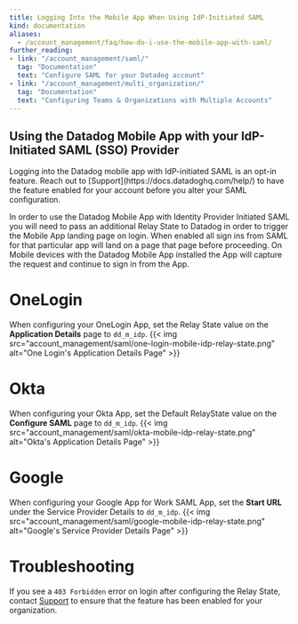 ```yaml
---
title: Logging Into the Mobile App When Using IdP-Initiated SAML
kind: documentation
aliases:
  - /account_management/faq/how-do-i-use-the-mobile-app-with-saml/
further_reading:
- link: "/account_management/saml/"
  tag: "Documentation"
  text: "Configure SAML for your Datadog account"
- link: "/account_management/multi_organization/"
  tag: "Documentation"
  text: "Configuring Teams & Organizations with Multiple Accounts"
---
```


## Using the Datadog Mobile App with your IdP-Initiated SAML (SSO) Provider
<div class="alert alert-warning">
Logging into the Datadog mobile app with IdP-initiated SAML is an opt-in feature. Reach out to [Support](https://docs.datadoghq.com/help/) to have the feature enabled for your account before you alter your SAML configuration.
</div>

In order to use the Datadog Mobile App with Identity Provider Initiated SAML you will need to pass an additional Relay State to Datadog in order to trigger the Mobile App landing page on login. When enabled all sign ins from SAML for that particular app will land on a page that page before proceeding. On Mobile devices with the Datadog Mobile App installed the App will capture the request and continue to sign in from the App.

# OneLogin
When configuring your OneLogin App, set the Relay State value on the **Application Details** page to `dd_m_idp`.
{{< img src="account_management/saml/one-login-mobile-idp-relay-state.png" alt="One Login's Application Details Page" >}}

# Okta
When configuring your Okta App, set the Default RelayState value on the **Configure SAML** page to `dd_m_idp`.
{{< img src="account_management/saml/okta-mobile-idp-relay-state.png" alt="Okta's Application Details Page" >}}

# Google
When configuring your Google App for Work SAML App, set the **Start URL** under the Service Provider Details to `dd_m_idp`.
{{< img src="account_management/saml/google-mobile-idp-relay-state.png" alt="Google's Service Provider Details Page" >}}

# Troubleshooting
If you see a `403 Forbidden` error on login after configuring the Relay State, contact [Support][1] to ensure that the feature has been enabled for your organization.

[1]: /help/
